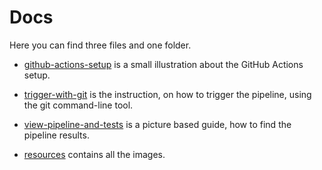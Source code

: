 # Docs

Here you can find three files and one folder.

* [github-actions-setup](./pipeline.md) is a small illustration about the GitHub Actions setup.
* [trigger-with-git](./trigger-with-git.md) is the instruction, on how to trigger the pipeline, using the git command-line tool.
* [view-pipeline-and-tests](./view-pipeline-and-tests.md) is a picture based guide, how to find the pipeline results.

* [resources](./resources) contains all the images.
